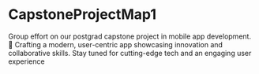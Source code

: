 # CapstoneProjectMap1
Group effort on our postgrad capstone project in mobile app development. 🚀 Crafting a modern, user-centric app showcasing innovation and collaborative skills. Stay tuned for cutting-edge tech and an engaging user experience
